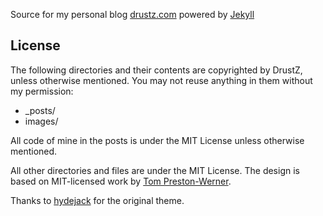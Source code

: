 Source for my personal blog [drustz.com](http://drustz.com) powered by [Jekyll](https://github.com/mojombo/jekyll)

## License

The following directories and their contents are copyrighted by DrustZ, unless otherwise mentioned. You may not reuse anything in them without my permission:

* _posts/
* images/

All code of mine in the posts is under the MIT License unless otherwise mentioned.

All other directories and files are under the MIT License.  The design is based on MIT-licensed work by [Tom Preston-Werner](http://tom.preston-werner.com/).  

Thanks to [hydejack](https://github.com/qwtel/hydejack) for the original theme.